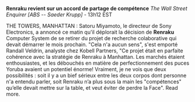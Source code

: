 ﻿**Renraku revient sur un accord de partage de compétence**
*The Wall Street Enquirer [ABS -- Saeder Krupp]* - 13h12 EST

THE TOWERS, MANHATTAN : Satoru Miyamoto, le directeur de Sony Electronics, a annoncé ce matin qu'il déplorait la décision de **Renraku** Computer System de se retirer du projet de recherche colaborative qui devait démarrer le mois prochain.
"Cela n'a aucun sens", s'est emporté Randall Veldrin, analyste chez Kobell Partners, "Ce projet était en parfaite cohérence avec la stratégie de Renraku à Manhattan. Les marchés étaient enthousiastes, et les débouchés en matière de perfectionnement des puces Yoruba avaient un potentiel énorme! Vraiment, je ne vois que deux possibilités : soit il y a un bief sérieux entre les deux corpos dont personne n'a entendu parler, soit Renraku n’a plus sous la main les "compétences" qu’elle devait mettre sur la table, et veut éviter de perdre la Face". Read more.